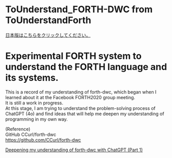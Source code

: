 # ToUnderstand_FORTH-DWC from ToUnderstandForth  
[ 日本版はこちらをクリックしてください。](README.md)   
  
# Experimental FORTH system to understand the FORTH language and its systems.  
  
This is a record of my understanding of forth-dwc, which began when I learned about it at the Facebook FORTH2020 group meeting.  
It is still a work in progress.  
At this stage, I am trying to understand the problem-solving process of ChatGPT (4o) and find ideas that will help me deepen my understanding of programming in my own way.  
  
  
(Reference)  
GitHub CCurl/forth-dwc  
https://github.com/CCurl/forth-dwc  
  
  
[Deepening my understanding of forth-dwc with ChatGPT (Part 1)](ChatGPT_Kawakudari_01_ENG.MD)  
  
  





